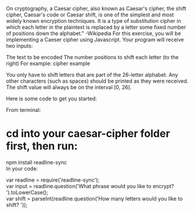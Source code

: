 On cryptography, a Caesar cipher, also known as Caesar's cipher, the shift cipher, Caesar's code or Caesar shift, is one of the simplest and most widely known encryption techniques. It is a type of substitution cipher in which each letter in the plaintext is replaced by a letter some fixed number of positions down the alphabet." -Wikipedia
For this exercise, you will be implementing a Caeser cipher using Javascript. Your program will receive two inputs:

The text to be encoded
The number positions to shift each letter (to the right)
For example: 
cipher example

You only have to shift letters that are part of the 26-letter alphabet. Any other characters (such as spaces) should be printed as they were received. The shift value will always be on the interval [0, 26].

Here is some code to get you started:

From terminal:

# cd into your caesar-cipher folder first, then run:
npm install readline-sync  
In your code:

var readline = require('readline-sync');  
var input = readline.question('What phrase would you like to encrypt? ').toLowerCase();  
var shift = parseInt(readline.question('How many letters would you like to shift? '));  
